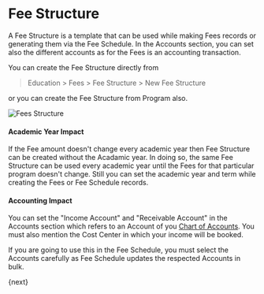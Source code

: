 # Fee Structure

A Fee Structure is a template that can be used while making Fees records or generating them via the Fee Schedule. In the Accounts section, you can set also the different accounts as for the Fees is an accounting transaction.

You can create the Fee Structure directly from 

> Education > Fees > Fee Structure > New Fee Structure

or you can create the Fee Structure from Program also.

<img class="screenshot" alt="Fees Structure" src="/docs/assets/img/education/fees/fee-structure.png">

#### Academic Year Impact

If the Fee amount doesn't change every academic year then Fee Structure can be created without the Acadamic year. In doing so, the same Fee Structure can be used every academic year until the Fees for that particular program doesn't change. Still you can set the academic year and term while creating the Fees or Fee Schedule records.

#### Accounting Impact

You can set the "Income Account" and "Receivable Account" in the Accounts section which refers to an Account of you [Chart of Accounts](/docs/user/manual/en/accounts/chart-of-accounts.md). You must also mention the Cost Center in which your income will be booked.

If you are going to use this in the Fee Schedule, you must select the Accounts carefully as Fee Schedule updates the respected Accounts in bulk. 

{next}